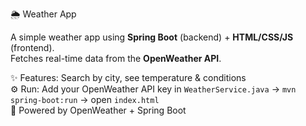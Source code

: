 🌦️ Weather App

A simple weather app using **Spring Boot** (backend) + **HTML/CSS/JS** (frontend).  
Fetches real-time data from the **OpenWeather API**.  

✨ Features: Search by city, see temperature & conditions  
⚙️ Run: Add your OpenWeather API key in `WeatherService.java` → `mvn spring-boot:run` → open `index.html`  
🙌 Powered by OpenWeather + Spring Boot  
